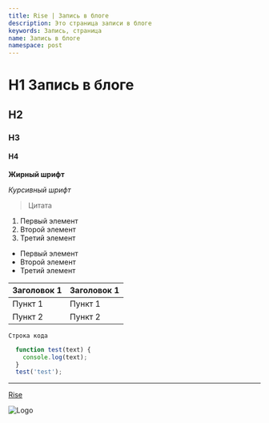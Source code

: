 ```yaml
---
title: Rise | Запись в блоге
description: Это страница записи в блоге
keywords: Запись, страница
name: Запись в блоге
namespace: post
---
```


# H1 Запись в блоге

## H2

### H3

#### H4

**Жирный шрифт**

_Курсивный шрифт_

> Цитата

1. Первый элемент
2. Второй элемент
3. Третий элемент

- Первый элемент
- Второй элемент
- Третий элемент

| Заголовок 1 | Заголовок 1 |
| ----------- | ----------- |
| Пункт 1     | Пункт 1     |
| Пункт 2     | Пункт 2     |

`Строка кода`

```js
  function test(text) {
    console.log(text);
  }
  test('test');
```

---

[Rise](https://wotkad.ru/rise/)

![Logo](/assets/images/logo.svg)